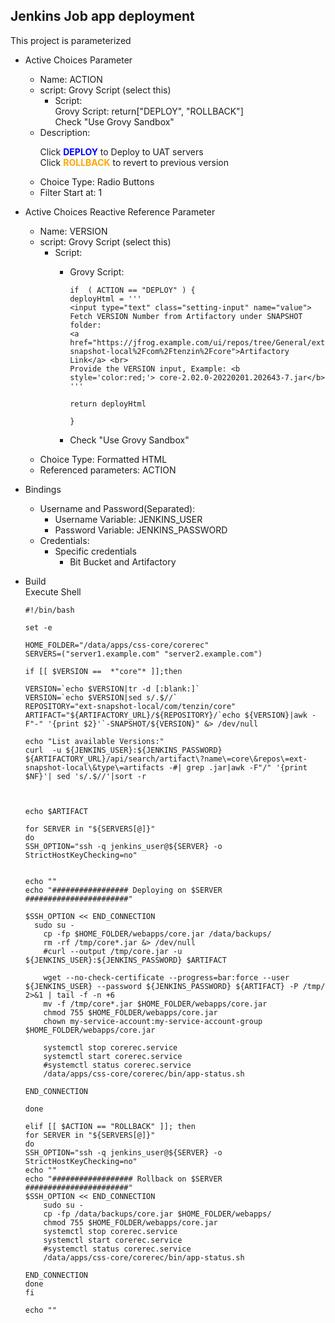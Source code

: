 ## Jenkins Job app deployment

This project is parameterized
  - Active Choices Parameter
    - Name: ACTION
    - script: Grovy Script (select this)
        - Script:\
            Grovy Script: return["DEPLOY", "ROLLBACK"]\
            Check "Use Grovy Sandbox"
    - Description:
      <p>
      Click <b style='color:blue;'> DEPLOY</b> to Deploy to UAT servers<br>
      Click <b style='color:orange;'> ROLLBACK</b> to revert to previous version
      </p>
    - Choice Type: Radio Buttons
    - Filter Start at: 1

  - Active Choices Reactive Reference Parameter
    - Name: VERSION
    - script: Grovy Script (select this)
      - Script:
        - Grovy Script:

          ```
          if  ( ACTION == "DEPLOY" ) {
          deployHtml = '''
          <input type="text" class="setting-input" name="value">
          Fetch VERSION Number from Artifactory under SNAPSHOT folder:
          <a href="https://jfrog.example.com/ui/repos/tree/General/ext-snapshot-local%2Fcom%2Ftenzin%2Fcore">Artifactory Link</a> <br>
          Provide the VERSION input, Example: <b style='color:red;'> core-2.02.0-20220201.202643-7.jar</b>
          '''

          return deployHtml

          }

          ```

        - Check "Use Grovy Sandbox"
    - Choice Type: Formatted HTML
    - Referenced parameters: ACTION


  - Bindings
    - Username and Password(Separated):
      - Username Variable: JENKINS_USER
      - Password Variable: JENKINS_PASSWORD
    - Credentials:
      - Specific credentials
        - Bit Bucket and Artifactory


  - Build\
    Execute Shell

      ```
      #!/bin/bash

      set -e

      HOME_FOLDER="/data/apps/css-core/corerec"
      SERVERS=("server1.example.com" "server2.example.com")

      if [[ $VERSION ==  *"core"* ]];then

      VERSION=`echo $VERSION|tr -d [:blank:]`
      VERSION=`echo $VERSION|sed s/.$//`
      REPOSITORY="ext-snapshot-local/com/tenzin/core"
      ARTIFACT="${ARTIFACTORY_URL}/${REPOSITORY}/`echo ${VERSION}|awk -F"-" '{print $2}'`-SNAPSHOT/${VERSION}" &> /dev/null

      echo "List available Versions:"
      curl  -u ${JENKINS_USER}:${JENKINS_PASSWORD} ${ARTIFACTORY_URL}/api/search/artifact\?name\=core\&repos\=ext-snapshot-local\&type\=artifacts -#| grep .jar|awk -F"/" '{print $NF}'| sed 's/.$//'|sort -r



      echo $ARTIFACT

      for SERVER in "${SERVERS[@]}"
      do
      SSH_OPTION="ssh -q jenkins_user@${SERVER} -o StrictHostKeyChecking=no"


      echo ""
      echo "################# Deploying on $SERVER #######################"

      $SSH_OPTION << END_CONNECTION
      	sudo su -
          cp -fp $HOME_FOLDER/webapps/core.jar /data/backups/
          rm -rf /tmp/core*.jar &> /dev/null
          #curl --output /tmp/core.jar -u ${JENKINS_USER}:${JENKINS_PASSWORD} $ARTIFACT

          wget --no-check-certificate --progress=bar:force --user ${JENKINS_USER} --password ${JENKINS_PASSWORD} ${ARTIFACT} -P /tmp/ 2>&1 | tail -f -n +6
          mv -f /tmp/core*.jar $HOME_FOLDER/webapps/core.jar
          chmod 755 $HOME_FOLDER/webapps/core.jar
          chown my-service-account:my-service-account-group $HOME_FOLDER/webapps/core.jar

          systemctl stop corerec.service
          systemctl start corerec.service
          #systemctl status corerec.service
          /data/apps/css-core/corerec/bin/app-status.sh  

      END_CONNECTION

      done

      elif [[ $ACTION == "ROLLBACK" ]]; then
      for SERVER in "${SERVERS[@]}"
      do
      SSH_OPTION="ssh -q jenkins_user@${SERVER} -o StrictHostKeyChecking=no"
      echo ""
      echo "################## Rollback on $SERVER #######################"
      $SSH_OPTION << END_CONNECTION
          sudo su -
          cp -fp /data/backups/core.jar $HOME_FOLDER/webapps/
          chmod 755 $HOME_FOLDER/webapps/core.jar
          systemctl stop corerec.service
          systemctl start corerec.service
          #systemctl status corerec.service
          /data/apps/css-core/corerec/bin/app-status.sh

      END_CONNECTION
      done
      fi

      echo ""
      ```
